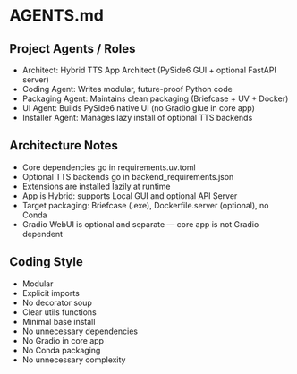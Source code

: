 # AGENTS.md

## Project Agents / Roles

- Architect: Hybrid TTS App Architect (PySide6 GUI + optional FastAPI server)
- Coding Agent: Writes modular, future-proof Python code
- Packaging Agent: Maintains clean packaging (Briefcase + UV + Docker)
- UI Agent: Builds PySide6 native UI (no Gradio glue in core app)
- Installer Agent: Manages lazy install of optional TTS backends

## Architecture Notes

- Core dependencies go in requirements.uv.toml
- Optional TTS backends go in backend_requirements.json
- Extensions are installed lazily at runtime
- App is Hybrid: supports Local GUI and optional API Server
- Target packaging: Briefcase (.exe), Dockerfile.server (optional), no Conda
- Gradio WebUI is optional and separate — core app is not Gradio dependent

## Coding Style

- Modular
- Explicit imports
- No decorator soup
- Clear utils functions
- Minimal base install
- No unnecessary dependencies
- No Gradio in core app
- No Conda packaging
- No unnecessary complexity